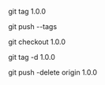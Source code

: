 
git tag 1.0.0

git push --tags

git checkout 1.0.0

git tag -d 1.0.0

git push -delete origin 1.0.0

